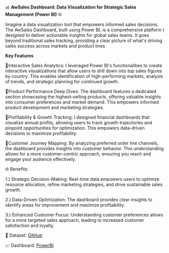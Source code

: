 📊 **AwSales Dashboard: Data Visualization for Strategic Sales Management (Power BI)** 🌐

  Imagine a data visualization tool that empowers informed sales decisions. The AwSales Dashboard, built using Power BI, is a comprehensive platform I designed to deliver actionable insights for global sales teams. It goes beyond traditional sales tracking, providing a clear picture of what's driving sales success across markets and product lines.

**Key Features**

📌Interactive Sales Analytics: I leveraged Power BI's functionalities to create interactive visualizations that allow users to drill down into top sales figures by country. This enables identification of high-performing markets, analysis of trends, and strategic planning for continued growth. 

📌Product Performance Deep Dives: The dashboard features a dedicated section showcasing the highest-selling products, offering valuable insights into consumer preferences and market demand. This empowers informed product development and marketing strategies. 

📌Profitability & Growth Tracking: I designed financial dashboards that visualize annual profits, allowing users to track growth trajectories and pinpoint opportunities for optimization. This empowers data-driven decisions to maximize profitability. 

📌Customer Journey Mapping: By analyzing preferred order line channels, the dashboard provides insights into customer behavior. This understanding allows for a more customer-centric approach, ensuring you reach and engage your audience effectively. 

🌐 Benefits:

1.) Strategic Decision-Making: Real-time data empowers users to optimize resource allocation, refine marketing strategies, and drive sustainable sales growth. 

2.) Data-Driven Optimization: The dashboard provides clear insights to identify areas for improvement and maximize profitability. 

3.) Enhanced Customer Focus: Understanding customer preferences allows for a more targeted sales approach, leading to increased customer satisfaction and loyalty. 


📖 Dataset: [GitHub](https://github.com/microsoft/powerbi-desktop-samples/blob/main/AdventureWorks%20Sales%20Sample/AdventureWorks%20Sales.xlsx)

📈 Dashboard: [PowerBI](https://github.com/Aldosee/Data-Analyst-Portfolio/blob/main/Sales%26Finance/Aw%20DataViz.png)

